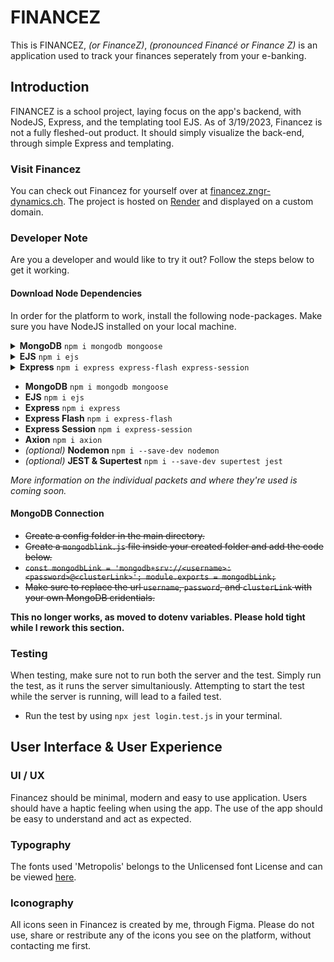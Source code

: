 # FINANCEZ 
This is FINANCEZ, *(or FinanceZ)*, *(pronounced Financé or Finance Z)* is an application used to track your finances seperately from your e-banking. 

## Introduction
FINANCEZ is a school project, laying focus on the app's backend, with NodeJS, Express, and the templating tool EJS. 
As of 3/19/2023, Financez is not a fully fleshed-out product. It should simply visualize the back-end, through simple Express and templating. 
### Visit Financez
You can check out Financez for yourself over at [financez.zngr-dynamics.ch](https://financez.zngr-dynamics.ch/). 
The project is hosted on [Render](https://render.com) and displayed on a custom domain. 

### Developer Note
Are you a developer and would like to try it out? Follow the steps below to get it working. 
#### Download Node Dependencies
In order for the platform to work, install the following node-packages.
Make sure you have NodeJS installed on your local machine. 
<details>
<summary><b>MongoDB</b> <code>npm i mongodb mongoose</code></summary>
  Used to connect with an external database, to be able to login, or create data. 
</details>
<details>
<summary><b>EJS</b> <code>npm i ejs</code></summary>
  Templating engine, used to display data on the client.  
</details>
<details>
<summary><b>Express</b> <code>npm i express express-flash express-session</code></summary>
  Complete backend logic bases on Express, like sessions, and routing.   
</details>

- **MongoDB** `npm i mongodb mongoose`
- **EJS** `npm i ejs`
- **Express** `npm i express`
- **Express Flash** `npm i express-flash`
- **Express Session** `npm i express-session`
- **Axion** `npm i axion`
- *(optional)* **Nodemon** `npm i --save-dev nodemon`
- *(optional)* **JEST & Supertest** `npm i --save-dev supertest jest`

*More information on the individual packets and where they're used is coming soon.*

#### MongoDB Connection

- ~~Create a config folder in the main directory.~~
- ~~Create a `mongodblink.js` file inside your created folder and add the code below.~~
- ~~`const mongodbLink = 'mongodb+srv://<username>:<password>@<clusterLink>';
module.exports = mongodbLink;`~~
- ~~Make sure to replace the url `username`, `password`, and `clusterLink` with your own MongoDB cridentials.~~


**This no longer works, as moved to dotenv variables. Please hold tight while I rework this section.**

### Testing
When testing, make sure not to run both the server and the test. 
Simply run the test, as it runs the server simultaniously. Attempting to start the test while the server is running, will lead to a failed test. 
- Run the test by using `npx jest login.test.js` in your terminal. 

## User Interface & User Experience
### UI / UX
Financez should be minimal, modern and easy to use application. Users should have a haptic feeling when using the app. The use of the app should be easy to understand and act as expected. 

### Typography
The fonts used 'Metropolis' belongs to the Unlicensed font License and can be viewed [here](https://google.com). 

### Iconography
All icons seen in Financez is created by me, through Figma. 
Please do not use, share or restribute any of the icons you see on the platform, without contacting me first. 


